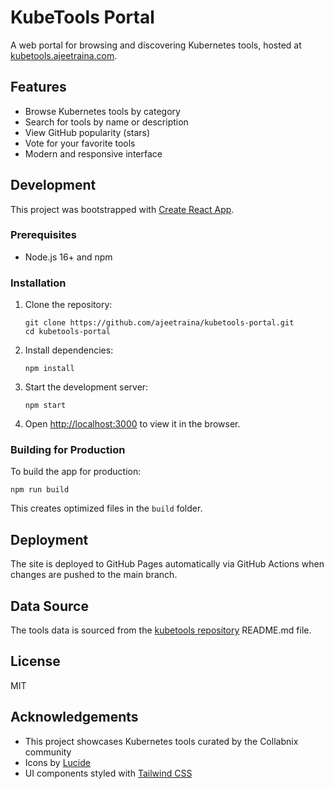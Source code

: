 # KubeTools Portal

A web portal for browsing and discovering Kubernetes tools, hosted at [kubetools.ajeetraina.com](https://kubetools.ajeetraina.com).

## Features

- Browse Kubernetes tools by category
- Search for tools by name or description
- View GitHub popularity (stars)
- Vote for your favorite tools
- Modern and responsive interface

## Development

This project was bootstrapped with [Create React App](https://github.com/facebook/create-react-app).

### Prerequisites

- Node.js 16+ and npm

### Installation

1. Clone the repository:
   ```
   git clone https://github.com/ajeetraina/kubetools-portal.git
   cd kubetools-portal
   ```

2. Install dependencies:
   ```
   npm install
   ```

3. Start the development server:
   ```
   npm start
   ```

4. Open [http://localhost:3000](http://localhost:3000) to view it in the browser.

### Building for Production

To build the app for production:

```
npm run build
```

This creates optimized files in the `build` folder.

## Deployment

The site is deployed to GitHub Pages automatically via GitHub Actions when changes are pushed to the main branch.

## Data Source

The tools data is sourced from the [kubetools repository](https://github.com/ajeetraina/kubetools) README.md file.

## License

MIT

## Acknowledgements

- This project showcases Kubernetes tools curated by the Collabnix community
- Icons by [Lucide](https://lucide.dev/)
- UI components styled with [Tailwind CSS](https://tailwindcss.com/)
